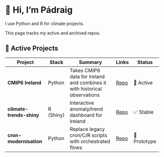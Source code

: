# 👋 Hi, I’m Pádraig

I use Python and R for climate projects. 

This page tracks my active and archived repos. 

## 🔧 Active Projects
| Project | Stack | Summary | Links | Status |
|---|---|---|---|---|
|**CMIP6 Ireland**| Python | Takes CMIP6 data for Ireland and combines it with historical observations | [Repo](https://github.com/MetEireann/CMIP6_Ireland) | 🚧 Active |
| **climate-trends-shiny** | R (Shiny) | Interactive anomaly/trend dashboard for Ireland | [Repo](https://github.com/MetEireann/climatrend_shinyapp) | ✅ Stable
| **cron-modernisation** | Python | Replace legacy cron/C/R scripts with orchestrated flows | [Repo](https://github.com/<org>/cron-modernisation) | 🧪 Prototype

<!--
## 🗂️ By Theme
### Climate data / analysis
- **Irish-Solar-Atlas** — methods & tooling. [Repo](https://github.com/<org>/irish-solar-atlas)
- **CMIP-downscaling-tools** — helpers for CMIP processing. [Repo](https://github.com/<org>/cmip-downscaling-tools)

### Ops & pipelines
- **hysplit-ecmwf-bridge** — ERA5 → ARL converter. [Repo](https://github.com/<org>/hysplit-ecmwf-bridge)

## 📝 How I work
- Python: `uv`/`pip-tools`, black/ruff; R: renv.  
- Data: NetCDF/Zarr preferred; versioned in DVC or tagged releases.

> **Update routine:** add new rows to the table, keep “Status” emoji up to date, and add links to demos/docs when relevant.

## 🧰 Useful Links
- Org dashboard | Issues board | Documentation site


**padraigflattery/padraigflattery** is a ✨ _special_ ✨ repository because its `README.md` (this file) appears on your GitHub profile.

Here are some ideas to get you started:

- 🔭 I’m currently working on ...
- 🌱 I’m currently learning ...
- 👯 I’m looking to collaborate on ...
- 🤔 I’m looking for help with ...
- 💬 Ask me about ...
- 📫 How to reach me: ...
- 😄 Pronouns: ...
- ⚡ Fun fact: ...
-->
